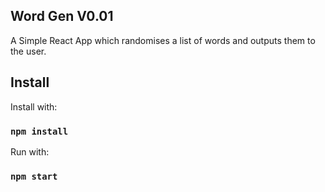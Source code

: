 
## Word Gen V0.01
A Simple React App which randomises a list of words and outputs them to the user.

## Install

Install with:
### `npm install`

Run with:
### `npm start`



